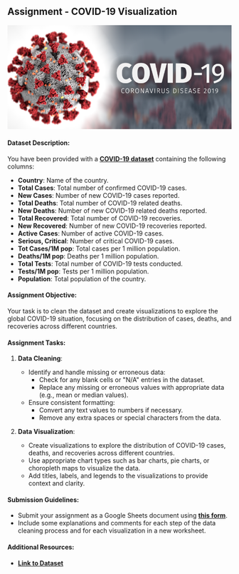 ## Assignment - COVID-19 Visualization

![covid-19](./intro-to-data/covid_19.png)

#### Dataset Description:
You have been provided with a **[COVID-19 dataset](https://docs.google.com/spreadsheets/d/1skQFAP9whhf9di2ncRxwZalgLPGF6Lrqxa8Jfi0njXQ/edit?usp=sharing)** containing the following columns:
- **Country**: Name of the country.
- **Total Cases**: Total number of confirmed COVID-19 cases.
- **New Cases**: Number of new COVID-19 cases reported.
- **Total Deaths**: Total number of COVID-19 related deaths.
- **New Deaths**: Number of new COVID-19 related deaths reported.
- **Total Recovered**: Total number of COVID-19 recoveries.
- **New Recovered**: Number of new COVID-19 recoveries reported.
- **Active Cases**: Number of active COVID-19 cases.
- **Serious, Critical**: Number of critical COVID-19 cases.
- **Tot Cases/1M pop**: Total cases per 1 million population.
- **Deaths/1M pop**: Deaths per 1 million population.
- **Total Tests**: Total number of COVID-19 tests conducted.
- **Tests/1M pop**: Tests per 1 million population.
- **Population**: Total population of the country.

#### Assignment Objective:
Your task is to clean the dataset and create visualizations to explore the global COVID-19 situation, focusing on the distribution of cases, deaths, and recoveries across different countries.

#### Assignment Tasks:
1. **Data Cleaning**:
   - Identify and handle missing or erroneous data:
     - Check for any blank cells or "N/A" entries in the dataset.
     - Replace any missing or erroneous values with appropriate data (e.g., mean or median values).
   - Ensure consistent formatting:
     - Convert any text values to numbers if necessary.
     - Remove any extra spaces or special characters from the data.

2. **Data Visualization**:
   - Create visualizations to explore the distribution of COVID-19 cases, deaths, and recoveries across different countries.
   - Use appropriate chart types such as bar charts, pie charts, or choropleth maps to visualize the data.
   - Add titles, labels, and legends to the visualizations to provide context and clarity.

#### Submission Guidelines:
- Submit your assignment as a Google Sheets document using **[this form](https://docs.google.com/forms/d/e/1FAIpQLScZDkMXq0IrsyS4L8Y7ayfyVFTkn7HCDdykQV7bTj_wMC4-AQ/viewform)**.
- Include some explanations and comments for each step of the data cleaning process and for each visualization in a new worksheet.

#### Additional Resources:
- **[Link to Dataset](https://docs.google.com/spreadsheets/d/1skQFAP9whhf9di2ncRxwZalgLPGF6Lrqxa8Jfi0njXQ/edit?usp=sharing)**
